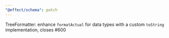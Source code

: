 ```yaml
---
"@effect/schema": patch
---
```


TreeFormatter: enhance `formatActual` for data types with a custom `toString` implementation, closes #600
